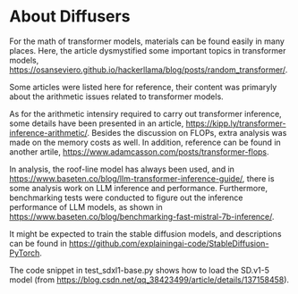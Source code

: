 # About Diffusers

For the math of transformer models, materials can be found easily in many places. Here, the article dysmystified some important topics in transformer models, https://osanseviero.github.io/hackerllama/blog/posts/random_transformer/.

Some articles were listed here for reference, their content was primaryly about the arithmetic issues related to transformer models. 

As for the arithmetic intensiry required to carry out transformer inference, some details have been presented in an article, https://kipp.ly/transformer-inference-arithmetic/. Besides the discussion on FLOPs, extra analysis was made on the memory costs as well. In addition, reference can be found in another artile, https://www.adamcasson.com/posts/transformer-flops.

In analysis, the roof-line model has always been used, and in https://www.baseten.co/blog/llm-transformer-inference-guide/, there is some analysis work on LLM inference and performance. Furthermore, benchmarking tests were conducted to figure out the inference performance of LLM models, as shown in https://www.baseten.co/blog/benchmarking-fast-mistral-7b-inference/. 


It might be expected to train the stable diffusion models, and descriptions can be found in https://github.com/explainingai-code/StableDiffusion-PyTorch.

The code snippet in test_sdxl1-base.py shows how to load the SD.v1-5 model (from https://blog.csdn.net/qq_38423499/article/details/137158458).
